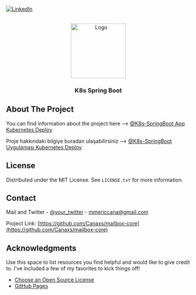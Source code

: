 
[![LinkedIn][linkedin-shield]][linkedin-url]

<!-- PROJECT LOGO -->
<br />
<div align="center">
  <a href="https://medium.com/@mericcana/mailbox-core-92fb5527b13b">
    <img src="https://www.cdnlogo.com/logos/k/14/kubernetes.svg" alt="Logo" width="150" height="150">
  </a>

<h3 align="center">K8s Spring Boot</h3>
</div>

<!-- ABOUT THE PROJECT -->
## About The Project

You can find information about the project here --> [@K8s-SpringBoot App Kubernetes Deploy](https://medium.com/@mericcana/how-to-deploy-spring-boot-application-to-kubernetes-environment-with-docker-98be285ccc3b)

Proje hakkındaki bilgiye buradan ulaşabilirsiniz --> [@K8s-SpringBoot Uygulaması Kubernetes Deploy](https://medium.com/@mericcana/spring-boot-uygulamas%C4%B1-docker-ile-kubernetes-ortama-nas%C4%B1l-deploy-edilir-501cbb2535e9)


<!-- LICENSE -->
## License

Distributed under the MIT License. See `LICENSE.txt` for more information.



<!-- CONTACT -->
## Contact

Mail and Twitter - [@your_twitter](https://twitter.com/cana_meric) - mmericcana@gmail.com

Project Link: [https://github.com/Canaxs/mailbox-core](https://github.com/Canaxs/mailbox-core)



<!-- ACKNOWLEDGMENTS -->
## Acknowledgments

Use this space to list resources you find helpful and would like to give credit to. I've included a few of my favorites to kick things off!

* [Choose an Open Source License](https://choosealicense.com)
* [GitHub Pages](https://pages.github.com)


<!-- MARKDOWN LINKS & IMAGES -->
<!-- https://www.markdownguide.org/basic-syntax/#reference-style-links -->
[linkedin-shield]: https://img.shields.io/badge/-LinkedIn-black.svg?style=for-the-badge&logo=linkedin&colorB=555
[linkedin-url]: https://www.linkedin.com/in/mericcana/

